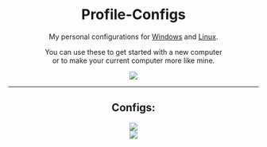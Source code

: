 <div align="center">

# Profile-Configs
My personal configurations for [Windows](/Windows-config.md) and [Linux](/Linux-config.md).

You can use these to get started with a new computer<br> or to make your current computer more like mine.

<div align="center"> 
  <a href="https://github.com/james-beans/Profile-Configs/blob/main/LICENSE" target="_blank">
    <img src="https://custom-icon-badges.demolab.com/badge/GNU-GPLV3-1F222E?style=for-the-badge&color=black&logoColor=black&logo=law&labelColor=white" target="_blank" />
  </a>
</div>

<hr />

<h2>Configs:</h2>

<div align="center"> 
  <a href="https://github.com/james-beans/Profile-Configs/blob/main/Windows-config.md" target="_blank">
    <img src="https://custom-icon-badges.demolab.com/badge/Windows-Config-1F222E?style=for-the-badge&color=black&logoColor=black&logo=windows&labelColor=white" target="_blank" />
  </a>
  <br />
  <a href="https://github.com/james-beans/Profile-Configs/blob/main/Linux-config.md" target="_blank">
    <img src="https://custom-icon-badges.demolab.com/badge/Linux-Config-1F222E?style=for-the-badge&color=black&logoColor=black&logo=linux&labelColor=white" target="_blank" />
  </a>
</div>

<br />

</div>